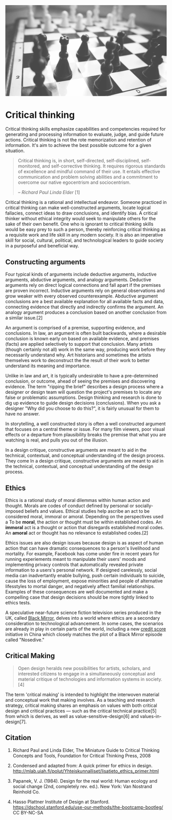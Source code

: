 ![](/assets/critical-thinking-chess.jpg)

# Critical thinking

Critical thinking skills emphasize capabilities and competencies required for generating and processing information to evaluate, judge, and guide future actions. Critical thinking is not the rote memorization and retention of information. It's aim to achieve the best possible outcome for a given situation.

> Critical thinking is, in short, self-directed, self-disciplined, self-monitored, and self-corrective thinking. It requires rigorous standards of excellence and mindful command of their use. It entails effective communication and problem solving abilities and a commitment to overcome our native egocentrism and sociocentrism.
>
> – _Richard Paul Linda Elder_ \[1\]

Critical thinking is a rational and intellectual endeavor. Someone practiced in critical thinking can make well-constructed arguments, locate logical fallacies, connect ideas to draw conclusions, and identify bias. A critical thinker without ethical integrity would seek to manipulate others for the sake of their own benefit. One who is ignorant to critical thinking skills would be easy prey to such a person, thereby reinforcing critical thinking as a requisite work and life skill in any modern society. It is also an imperative skill for social, cultural, political, and technological leaders to guide society in a purposeful and beneficial way.

## Constructing arguments

Four typical kinds of arguments include deductive arguments, inductive arguments, abductive arguments, and analogy arguments. Deductive arguments rely on direct logical connections and fall apart if the premises are proven incorrect. Inductive arguments rely on general observations and grow weaker with every observed counterexample. Abductive argument conclusions are a best available explanation for all available facts and data, connecting evidence that directly and indirectly confirms the argument. An analogy argument produces a conclusion based on another conclusion from a similar issue.[2]

An argument is comprised of a premise, supporting evidence, and conclusions. In law, an argument is often built backwards, where a desirable conclusion is known early on based on available evidence, and premises (facts) are applied selectively to support that conclusion. Many artists (though certainly not all) work in the same way, producing work before they necessarily understand why. Art historians and sometimes the artists themselves work to deconstruct the the result of their work to better understand its meaning and importance.

Unlike in law and art, it is typically undesirable to have a pre-determined conclusion, or outcome, ahead of seeing the premises and discovering evidence. The term "ripping the brief" describes a design process where a designer or design team will question the project's premises to locate any false or problematic assumptions. Design thinking and research is done to dig up evidence to guide design decisions (conclusions). When you ask a designer "Why did you choose to do this?", it is fairly unusual for them to have no answer.

In storytelling, a well constructed story is often a well constructed argument that focuses on a central theme or issue. For many film viewers, poor visual effects or a departure from plausibility breaks the premise that what you are watching is real, and pulls you out of the illusion.

In a design critique, constructive arguments are meant to aid in the technical, contextual, and conceptual understanding of the design process. They come 
In a design critique, constructive arguments are meant to aid in the technical, contextual, and conceptual understanding of the design process.

## Ethics

Ethics is a rational study of moral dilemmas within human action and thought. Morals are codes of conduct defined by personal or socially-imposed beliefs and values. Ethical studies help ascribe an act to be considered moral, immoral or amoral. Depending on the perspectives used a To be **moral**, the action or thought must be within established codes. An **immoral** act is a thought or action that disregards established moral codes. An **amoral** act or thought has no relevance to established codes.[2]

Ethics issues are also design issues because design is as aspect of human action that can have dramatic consequences to a person's livelihood and mortality. For example, Facebook has come under fire in recent years for running experiements meant to manipulate their users' moods and implementing privacy controls that automatically revealed private information to a users's personal network. If designed carelessly, social media can inadvertantly enable bullying, push certain individuals to suicide, cause the loss of employment, expose minorities and people of alternative lifesstyles to mortal danger, and negatively affect familial relationships. Examples of these consequences are well documented and make a compelling case that design decisions should be more tightly linked to ethics tests. 

A speculative near-future science fiction television series produced in the UK, called [Black Mirror](http://www.imdb.com/title/tt2085059/), delves into a world where ethics are a secondary consideration to technological advancement. In some cases, the scenarios are already in play in certain parts of the world, including a new [credit score](http://www.businessinsider.com/china-social-credit-score-like-black-mirror-2016-10) initiative in China which closely matches the plot of a Black Mirror episode called "Nosedive."

## Critical Making

>Open design heralds new possibilities for artists, scholars, and interested citizens to engage in a simultaneously conceptual and material critique of technologies and information systems in society.[4]

The term 'critical making' is intended to highlight the interwoven material and conceptual work that making involves. As a teaching and research strategy, critical making shares an emphasis on values with both critical design and critical practices — such as the critical technical practice[5] from which is derives, as well as value-sensitive-design[6] and values-in-design[7].

## Citation

1. Richard Paul and Linda Elder, The Miniature Guide to Critical Thinking Concepts and Tools, Foundation for Critical Thinking Press, 2008
2. Condensed and adapted from: A quick primer for ethics in design. http://mlab.uiah.fi/polut/Yhteiskunnalliset/lisatieto_ethics_primer.html


2. Papanek, V. J. (1984). Design for the real world: Human ecology and social change (2nd, completely rev. ed.). New York: Van Nostrand Reinhold Co.
3. Hasso Plattner Institute of Design at Stanford. https://dschool.stanford.edu/use-our-methods/the-bootcamp-bootleg/ CC BY-NC-SA






